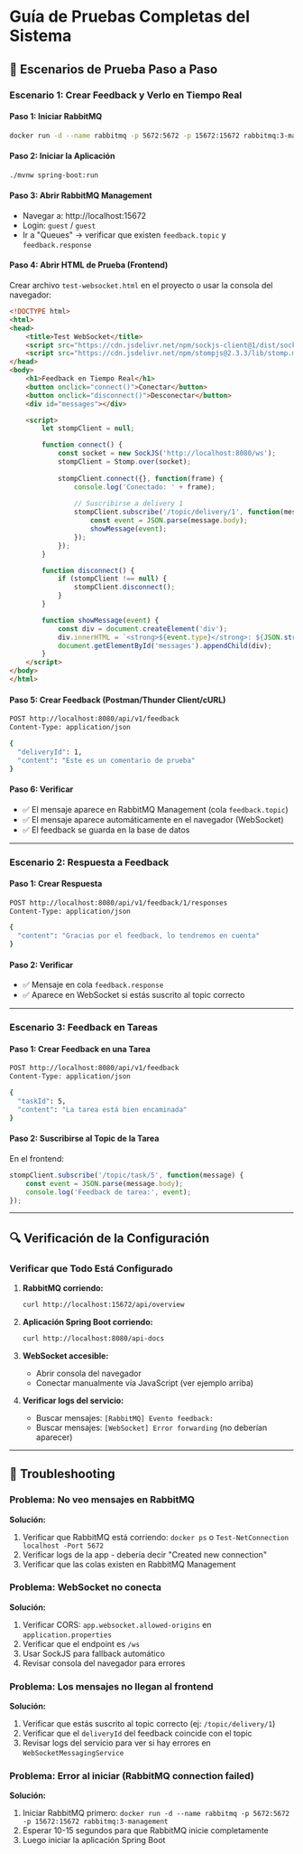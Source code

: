 # Guía de Pruebas Completas del Sistema

## 🎯 Escenarios de Prueba Paso a Paso

### Escenario 1: Crear Feedback y Verlo en Tiempo Real

#### Paso 1: Iniciar RabbitMQ
```bash
docker run -d --name rabbitmq -p 5672:5672 -p 15672:15672 rabbitmq:3-management
```

#### Paso 2: Iniciar la Aplicación
```bash
./mvnw spring-boot:run
```

#### Paso 3: Abrir RabbitMQ Management
- Navegar a: http://localhost:15672
- Login: `guest` / `guest`
- Ir a "Queues" → verificar que existen `feedback.topic` y `feedback.response`

#### Paso 4: Abrir HTML de Prueba (Frontend)
Crear archivo `test-websocket.html` en el proyecto o usar la consola del navegador:

```html
<!DOCTYPE html>
<html>
<head>
    <title>Test WebSocket</title>
    <script src="https://cdn.jsdelivr.net/npm/sockjs-client@1/dist/sockjs.min.js"></script>
    <script src="https://cdn.jsdelivr.net/npm/stompjs@2.3.3/lib/stomp.min.js"></script>
</head>
<body>
    <h1>Feedback en Tiempo Real</h1>
    <button onclick="connect()">Conectar</button>
    <button onclick="disconnect()">Desconectar</button>
    <div id="messages"></div>

    <script>
        let stompClient = null;

        function connect() {
            const socket = new SockJS('http://localhost:8080/ws');
            stompClient = Stomp.over(socket);
            
            stompClient.connect({}, function(frame) {
                console.log('Conectado: ' + frame);
                
                // Suscribirse a delivery 1
                stompClient.subscribe('/topic/delivery/1', function(message) {
                    const event = JSON.parse(message.body);
                    showMessage(event);
                });
            });
        }

        function disconnect() {
            if (stompClient !== null) {
                stompClient.disconnect();
            }
        }

        function showMessage(event) {
            const div = document.createElement('div');
            div.innerHTML = `<strong>${event.type}</strong>: ${JSON.stringify(event.payload)}`;
            document.getElementById('messages').appendChild(div);
        }
    </script>
</body>
</html>
```

#### Paso 5: Crear Feedback (Postman/Thunder Client/cURL)
```bash
POST http://localhost:8080/api/v1/feedback
Content-Type: application/json

{
  "deliveryId": 1,
  "content": "Este es un comentario de prueba"
}
```

#### Paso 6: Verificar
- ✅ El mensaje aparece en RabbitMQ Management (cola `feedback.topic`)
- ✅ El mensaje aparece automáticamente en el navegador (WebSocket)
- ✅ El feedback se guarda en la base de datos

---

### Escenario 2: Respuesta a Feedback

#### Paso 1: Crear Respuesta
```bash
POST http://localhost:8080/api/v1/feedback/1/responses
Content-Type: application/json

{
  "content": "Gracias por el feedback, lo tendremos en cuenta"
}
```

#### Paso 2: Verificar
- ✅ Mensaje en cola `feedback.response`
- ✅ Aparece en WebSocket si estás suscrito al topic correcto

---

### Escenario 3: Feedback en Tareas

#### Paso 1: Crear Feedback en una Tarea
```bash
POST http://localhost:8080/api/v1/feedback
Content-Type: application/json

{
  "taskId": 5,
  "content": "La tarea está bien encaminada"
}
```

#### Paso 2: Suscribirse al Topic de la Tarea
En el frontend:
```javascript
stompClient.subscribe('/topic/task/5', function(message) {
    const event = JSON.parse(message.body);
    console.log('Feedback de tarea:', event);
});
```

---

## 🔍 Verificación de la Configuración

### Verificar que Todo Está Configurado

1. **RabbitMQ corriendo:**
   ```bash
   curl http://localhost:15672/api/overview
   ```

2. **Aplicación Spring Boot corriendo:**
   ```bash
   curl http://localhost:8080/api-docs
   ```

3. **WebSocket accesible:**
   - Abrir consola del navegador
   - Conectar manualmente vía JavaScript (ver ejemplo arriba)

4. **Verificar logs del servicio:**
   - Buscar mensajes: `[RabbitMQ] Evento feedback:`
   - Buscar mensajes: `[WebSocket] Error forwarding` (no deberían aparecer)

---

## 🐛 Troubleshooting

### Problema: No veo mensajes en RabbitMQ

**Solución:**
1. Verificar que RabbitMQ está corriendo: `docker ps` o `Test-NetConnection localhost -Port 5672`
2. Verificar logs de la app - debería decir "Created new connection"
3. Verificar que las colas existen en RabbitMQ Management

### Problema: WebSocket no conecta

**Solución:**
1. Verificar CORS: `app.websocket.allowed-origins` en `application.properties`
2. Verificar que el endpoint es `/ws`
3. Usar SockJS para fallback automático
4. Revisar consola del navegador para errores

### Problema: Los mensajes no llegan al frontend

**Solución:**
1. Verificar que estás suscrito al topic correcto (ej: `/topic/delivery/1`)
2. Verificar que el `deliveryId` del feedback coincide con el topic
3. Revisar logs del servicio para ver si hay errores en `WebSocketMessagingService`

### Problema: Error al iniciar (RabbitMQ connection failed)

**Solución:**
1. Iniciar RabbitMQ primero: `docker run -d --name rabbitmq -p 5672:5672 -p 15672:15672 rabbitmq:3-management`
2. Esperar 10-15 segundos para que RabbitMQ inicie completamente
3. Luego iniciar la aplicación Spring Boot

